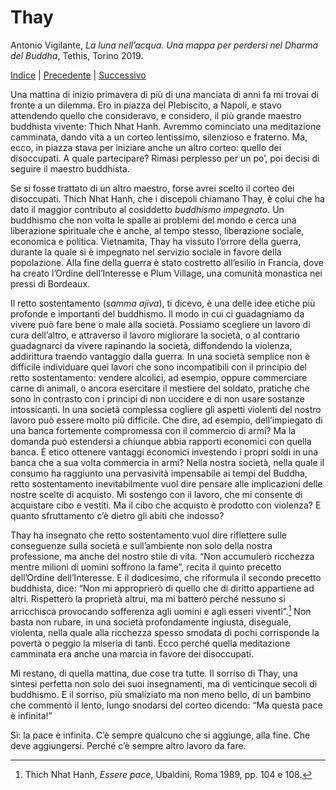 
# Thay

Antonio Vigilante, _La luna nell’acqua. Una mappa per perdersi nel Dharma del Buddha_, Tethis, Torino 2019.

[Indice](index.md) | [Precedente](che-fare.md) | [Successivo](dimore.md)

Una mattina di inizio primavera di più di una manciata di anni fa mi trovai di fronte a un dilemma. Ero in piazza del Plebiscito, a Napoli, e stavo attendendo quello che consideravo, e considero, il più grande maestro buddhista vivente: Thich Nhat Hanh. Avremmo cominciato una meditazione camminata, dando vita a un corteo lentissimo, silenzioso e fraterno. Ma, ecco, in piazza stava per iniziare anche un altro corteo: quello dei disoccupati. A quale partecipare? Rimasi perplesso per un po’, poi decisi di seguire il maestro buddhista.

Se si fosse trattato di un altro maestro, forse avrei scelto il corteo dei disoccupati. Thich Nhat Hanh, che i discepoli chiamano Thay, è colui che ha dato il maggior contributo al cosiddetto _buddhismo impegnato_. Un buddhismo che non volta le spalle ai problemi del mondo e cerca una liberazione spirituale che è anche, al tempo stesso, liberazione sociale, economica e politica. Vietnamita, Thay ha vissuto l’orrore della guerra, durante la quale si è impegnato nel servizio sociale in favore della popolazione. Alla fine della guerra è stato costretto all’esilio in Francia, dove ha creato l’Ordine dell’Interesse e Plum Village, una comunità monastica nei pressi di Bordeaux.

Il retto sostentamento (_samma ajiva_), ti dicevo, è una delle idee etiche più profonde e importanti del buddhismo. Il modo in cui ci guadagniamo da vivere può fare bene o male alla società. Possiamo scegliere un lavoro di cura dell’altro, e attraverso il lavoro migliorare la società, o al contrario guadagnarci da vivere rapinando la società, diffondendo la violenza, addirittura traendo vantaggio dalla guerra. In una società semplice non è difficile individuare quei lavori che sono incompatibili con il principio del retto sostentamento: vendere alcolici, ad esempio, oppure commerciare carne di animali, o ancora esercitare il mestiere del soldato, pratiche che sono in contrasto con i principi di non uccidere e di non usare sostanze intossicanti. In una società complessa cogliere gli aspetti violenti del nostro lavoro può essere molto più difficile. Che dire, ad esempio, dell’impiegato di una banca fortemente compromessa con il commercio di armi? Ma la domanda può estendersi a chiunque abbia rapporti economici con quella banca. È etico ottenere vantaggi economici investendo i propri soldi in una banca che a sua volta commercia in armi? Nella nostra società, nella quale il consumo ha raggiunto una pervasività impensabile ai tempi del Buddha, retto sostentamento inevitabilmente vuol dire pensare alle implicazioni delle nostre scelte di acquisto. Mi sostengo con il lavoro, che mi consente di acquistare cibo e vestiti. Ma il cibo che acquisto è prodotto con violenza? E quanto sfruttamento c’è dietro gli abiti che indosso?

Thay ha insegnato che retto sostentamento vuol dire riflettere sulle conseguenze sulla società e sull’ambiente non solo della nostra professione, ma anche del nostro stile di vita. “Non accumulerò ricchezza mentre milioni di uomini soffrono la fame”, recita il quinto precetto dell’Ordine dell’Interesse. E il dodicesimo, che riformula il secondo precetto buddhista, dice: “Non mi approprierò di quello che di diritto appartiene ad altri. Rispetterò la proprietà altrui, ma mi batterò perché nessuno si arricchisca provocando sofferenza agli uomini e agli esseri viventi”.[^46] Non basta non rubare, in una società profondamente ingiusta, diseguale, violenta, nella quale alla ricchezza spesso smodata di pochi corrisponde la povertà o peggio la miseria di tanti. Ecco perché quella meditazione camminata era anche una marcia in favore dei disoccupati.

Mi restano, di quella mattina, due cose tra tutte. Il sorriso di Thay, una sintesi perfetta non solo dei suoi insegnamenti, ma di venticinque secoli di buddhismo. E il sorriso, più smaliziato ma non meno bello, di un bambino che commentò il lento, lungo snodarsi del corteo dicendo: “Ma questa pace è infinita!”

Sì: la pace è infinita. C’è sempre qualcuno che si aggiunge, alla fine. Che deve aggiungersi. Perché c’è sempre altro lavoro da fare.

[^46]: Thich Nhat Hanh, *Essere pace*, Ubaldini, Roma 1989, pp. 104 e 108.